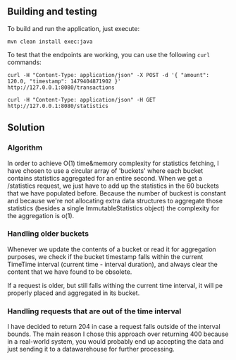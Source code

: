 ## Building and testing

To build and run the application, just execute:

```mvn clean install exec:java```

To test that the endpoints are working, you can use the following ```curl``` commands:

```curl -H "Content-Type: application/json" -X POST -d '{ "amount": 120.0, "timestamp": 1479404871902 }' http://127.0.0.1:8080/transactions```

```curl -H "Content-Type: application/json" -H GET http://127.0.0.1:8080/statistics```


## Solution

### Algorithm

In order to achieve O(1) time&memory complexity for statistics fetching, I have chosen to use a circular array of 'buckets' where each bucket contains statistics aggregated for an entire second. When we get a /statistics request, we just have to add up the statistics in the 60 buckets that we have populated before. Because the number of buckest is constant and because we're not allocating extra data structures to aggregate those statistics (besides a single ImmutableStatistics object) the complexity for the aggregation is o(1).

### Handling older buckets

Whenever we update the contents of a bucket or read it for aggregation purposes, we check if the bucket timestamp falls within the current TimeTime interval (current time - interval duration), and always clear the content that we have found to be obsolete.

If a request is older, but still falls withing the current time interval, it will pe properly placed and aggregated in its bucket. 

### Handling requests that are out of the time interval

I have decided to return 204 in case a request falls outside of the interval bounds. The main reason I chose this approach over returning 400 because in a real-world system, you would probably end up accepting the data and just sending it to a datawarehouse for further processing. 
